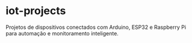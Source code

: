 # iot-projects
Projetos de dispositivos conectados com Arduino, ESP32 e Raspberry Pi para automação e monitoramento inteligente.
